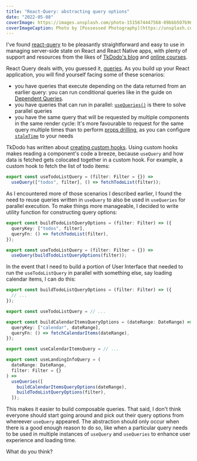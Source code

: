 ```yaml
---
title: "React-Query: abstracting query options"
date: "2022-05-08"
coverImage: https://images.unsplash.com/photo-1515674447568-09bbb507b96c?ixlib=rb-1.2.1&q=80&fm=jpg&crop=entropy&cs=tinysrgb&dl=possessed-photography-Xlx80tr5bEE-unsplash.jpg&w=1920
coverImageCaption: Photo by [Possessed Photography](https://unsplash.com/@possessedphotography) on Unsplash
---
```


I've found [react-query](https://react-query.tanstack.com/) to be pleasantly straightforward and easy to use in managing server-side state on React and React Native apps, with plenty of support and resources from the likes of [TkDodo's blog](https://tkdodo.eu/blog/practical-react-query) and [online courses](https://ui.dev/react-query?coupon_code=aQcnd).

React Query deals with, you guessed it, [queries](https://react-query.tanstack.com/guides/queries). As you build up your React application, you will find yourself facing some of these scenarios:

- you have queries that execute depending on the data returned from an earlier query: you can run conditional queries like in the guide on [Dependent Queries](https://react-query.tanstack.com/guides/dependent-queries).
- you have queries that can run in parallel: [`useQueries()`](https://react-query.tanstack.com/guides/parallel-queries) is there to solve parallel queries
- you have the same query that will be requested by multiple components in the same render cycle: It's more favourable to request for the same query multiple times than to perform [props drilling](https://blogs.perficient.com/2021/12/03/understanding-react-context-and-property-prop-drilling/), as you can configure [`staleTime`](https://react-query.tanstack.com/guides/important-defaults) to your needs

TkDodo has written about [creating custom hooks](https://tkdodo.eu/blog/practical-react-query#create-custom-hooks). Using custom hooks makes reading a component's code a breeze, because `useQuery` and how data is fetched gets colocated together in a custom hook. For example, a custom hook to fetch the list of todo items:

```typescript
export const useTodoListQuery = (filter: Filter = {}) =>
  useQuery(["todos", filter], () => fetchTodoList(filter));
```

As I encountered more of those scenarios I described earlier, I found the need to reuse queries written in `useQuery` to also be used in `useQueries` for parallel execution. To make things more manageable, I decided to write utility function for constructing query options:

```typescript
export const buildTodoListQueryOptions = (filter: Filter) => ({
  queryKey: ["todos", filter],
  queryFn: () => fetchTodoList(filter),
});

export const useTodoListQuery = (filter: Filter = {}) =>
  useQuery(buildTodoListQueryOptions(filter));
```

In the event that I need to build a portion of User Interface that needed to run the `useTodoListQuery` in parallel with something else, say loading calendar items, I can do this:

```typescript
export const buildTodoListQueryOptions = (filter: Filter) => ({
  // ...
});

export const useTodoListQuery = // ...

export const buildCalendarItemsQueryOptions = (dateRange: DateRange) => ({
  queryKey: ["calendar", dateRange],
  queryFn: () => fetchCalendarItems(dateRange),
});

export const useCalendarItemsQuery = // ...

export const useLandingInfoQuery = (
  dateRange: DateRange,
  filter: Filter = {}
) =>
  useQueries([
    buildCalendarItemsQueryOptions(dateRange),
    buildTodoListQueryOptions(filter),
  ]);
```

This makes it easier to build composable queries. That said, I don't think everyone should start going around and pick out their query options from whereever `useQuery` appeared. The abstraction should only occur when there is a good enough reason to do so, like when a particular query needs to be used in multiple instances of `useQuery` and `useQueries` to enhance user experience and loading time.

What do you think?
